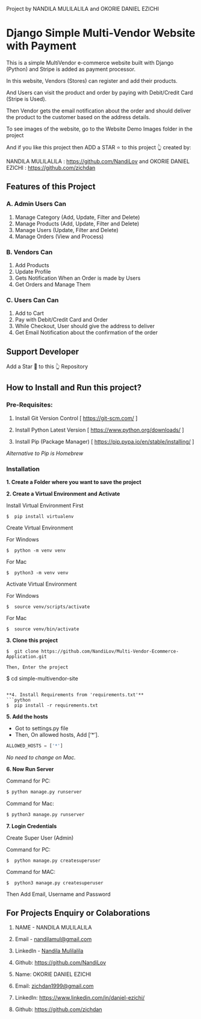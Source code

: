 Project by NANDILA MULILALILA and OKORIE DANIEL EZICHI

# Django Simple Multi-Vendor Website with Payment
This is a simple MultiVendor e-commerce website built with Django (Python) and Stripe is added as payment processor.

In this website, Vendors (Stores) can register and add their products.

And Users can visit the product and order by paying with Debit/Credit Card (Stripe is Used).

Then Vendor gets the email notification about the order and should deliver the product to the customer based on the address details.

To see images of the website, go to the Website Demo Images folder in the project

And if you like this project then ADD a STAR ⭐️  to this project 👆
created by:

NANDILA MULILALILA : https://github.com/NandiLov
and 
OKORIE DANIEL EZICHI : https://github.com/zichdan

## Features of this Project

### A. Admin Users Can
1. Manage Category (Add, Update, Filter and Delete)
2. Manage Products (Add, Update, Filter and Delete)
3. Manage Users (Update, Filter and Delete)
4. Manage Orders (View and Process)

### B. Vendors Can
1. Add Products
2. Update Profile
3. Gets Notification When an Order is made by Users
4. Get Orders and Manage Them


### C.  Users Can Can
1. Add to Cart
2. Pay with Debit/Credit Card and Order
3. While Checkout, User should give the address to deliver
4. Get Email Notification about the confirmation of the order



## Support Developer

Add a Star 🌟  to this 👆 Repository

## How to Install and Run this project?

### Pre-Requisites:
1. Install Git Version Control
[ https://git-scm.com/ ]

2. Install Python Latest Version
[ https://www.python.org/downloads/ ]

3. Install Pip (Package Manager)
[ https://pip.pypa.io/en/stable/installing/ ]

*Alternative to Pip is Homebrew*

### Installation
**1. Create a Folder where you want to save the project**

**2. Create a Virtual Environment and Activate**

Install Virtual Environment First
```
$  pip install virtualenv
```

Create Virtual Environment

For Windows
```
$  python -m venv venv
```
For Mac
```
$  python3 -m venv venv
```

Activate Virtual Environment

For Windows
```
$  source venv/scripts/activate
```

For Mac
```
$  source venv/bin/activate
```

**3. Clone this project**
```
$  git clone https://github.com/NandiLov/Multi-Vendor-Ecommerce-Application.git

Then, Enter the project
```
$  cd simple-multivendor-site
```

**4. Install Requirements from 'requirements.txt'**
```python
$  pip install -r requirements.txt
```

**5. Add the hosts**

- Got to settings.py file 
- Then, On allowed hosts, Add [‘*’]. 
```python
ALLOWED_HOSTS = ['*']
```
*No need to change on Mac.*


**6. Now Run Server**

Command for PC:
```python
$ python manage.py runserver
```

Command for Mac:
```python
$ python3 manage.py runserver
```

**7. Login Credentials**

Create Super User (Admin)

Command for PC:
```
$  python manage.py createsuperuser
```

Command for MAC:
```
$  python3 manage.py createsuperuser
```
Then Add Email, Username and Password



## For Projects Enquiry or Colaborations
1. NAME - NANDILA MULILALILA
2. Email - nandilamul@gmail.com
3. LinkedIn - [Nandila Mulilalila](https://www.linkedin.com/in/nandila-mulilalila-184595214/")
4. Github: https://github.com/NandiLov

1. Name: OKORIE DANIEL EZICHI
2. Email: zichdan1999@gmail.com
3. LinkedIn: https://www.linkedin.com/in/daniel-ezichi/ 
4. Github: https://github.com/zichdan

